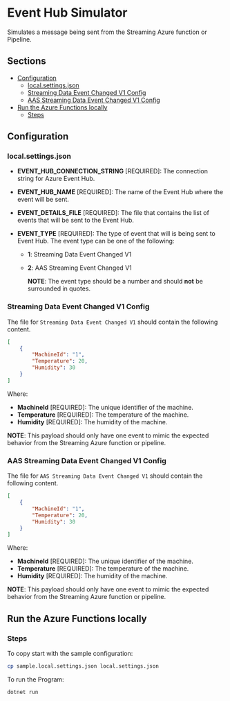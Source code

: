 # Event Hub Simulator <!-- omit in toc -->

Simulates a message being sent from the Streaming Azure function or Pipeline.

## Sections <!-- omit in toc -->

- [Configuration](#configuration)
  - [local.settings.json](#localsettingsjson)
  - [Streaming Data Event Changed V1 Config](#streaming-data-event-changed-v1-config)
  - [AAS Streaming Data Event Changed V1 Config](#aas-streaming-data-event-changed-v1-config)
- [Run the Azure Functions locally](#run-the-azure-functions-locally)
  - [Steps](#steps)

## Configuration

### local.settings.json

- **EVENT_HUB_CONNECTION_STRING** [REQUIRED]: The connection string for Azure Event Hub.

- **EVENT_HUB_NAME** [REQUIRED]: The name of the Event Hub where the event will be sent.

- **EVENT_DETAILS_FILE** [REQUIRED]: The file that contains the list of events that will be sent to the Event Hub.

- **EVENT_TYPE** [REQUIRED]: The type of event that will is being sent to Event Hub. The event type can be one of the following:

  - **1**: Streaming Data Event Changed V1
  - **2**: AAS Streaming Event Changed V1

    **NOTE**: The event type should be a number and should **not** be surrounded in quotes.

### Streaming Data Event Changed V1 Config

The file for `Streaming Data Event Changed V1` should contain the following content.

```json
[
    {
        "MachineId": "1",
        "Temperature": 20,
        "Humidity": 30
    }
]
```

Where:

- **MachineId** [REQUIRED]: The unique identifier of the machine.
- **Temperature** [REQUIRED]: The temperature of the machine.
- **Humidity** [REQUIRED]: The humidity of the machine.

**NOTE**: This payload should only have one event to mimic the expected behavior from the Streaming Azure function or pipeline.

### AAS Streaming Data Event Changed V1 Config

The file for `AAS Streaming Data Event Changed V1` should contain the following content.

```json
[
    {
        "MachineId": "1",
        "Temperature": 20,
        "Humidity": 30
    }
]
```

Where:

- **MachineId** [REQUIRED]: The unique identifier of the machine.
- **Temperature** [REQUIRED]: The temperature of the machine.
- **Humidity** [REQUIRED]: The humidity of the machine.

**NOTE**: This payload should only have one event to mimic the expected behavior from the Streaming Azure function or pipeline.

## Run the Azure Functions locally

### Steps

To copy start with the sample configuration:

```bash
cp sample.local.settings.json local.settings.json
```

To run the Program:

```bash
dotnet run
```
